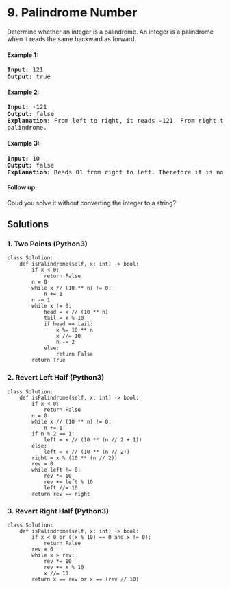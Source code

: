 # 9. Palindrome Number
Determine whether an integer is a palindrome. An integer is a palindrome when it reads the same backward as forward.

#### Example 1:
<pre>
<strong>Input:</strong> 121
<strong>Output:</strong> true
</pre>

#### Example 2:
<pre>
<strong>Input:</strong> -121
<strong>Output:</strong> false
<strong>Explanation:</strong> From left to right, it reads -121. From right to left, it becomes 121-. Therefore it is not a
palindrome.
</pre>

#### Example 3:
<pre>
<strong>Input:</strong> 10
<strong>Output:</strong> false
<strong>Explanation:</strong> Reads 01 from right to left. Therefore it is not a palindrome.
</pre>

#### Follow up:
Coud you solve it without converting the integer to a string?

## Solutions

### 1. Two Points (Python3)
```Python3
class Solution:
    def isPalindrome(self, x: int) -> bool:
        if x < 0:
            return False
        n = 0
        while x // (10 ** n) != 0:
            n += 1
        n -= 1
        while x != 0:
            head = x // (10 ** n)
            tail = x % 10
            if head == tail:
                x %= 10 ** n
                x //= 10
                n -= 2
            else:
                return False
        return True
```

### 2. Revert Left Half (Python3)
```Python3
class Solution:
    def isPalindrome(self, x: int) -> bool:
        if x < 0:
            return False
        n = 0
        while x // (10 ** n) != 0:
            n += 1
        if n % 2 == 1:
            left = x // (10 ** (n // 2 + 1))
        else:
            left = x // (10 ** (n // 2))
        right = x % (10 ** (n // 2))
        rev = 0
        while left != 0:
            rev *= 10
            rev += left % 10
            left //= 10
        return rev == right
```

### 3. Revert Right Half (Python3)
```Python3
class Solution:
    def isPalindrome(self, x: int) -> bool:
        if x < 0 or ((x % 10) == 0 and x != 0):
            return False
        rev = 0
        while x > rev:
            rev *= 10
            rev += x % 10
            x //= 10
        return x == rev or x == (rev // 10)
```
